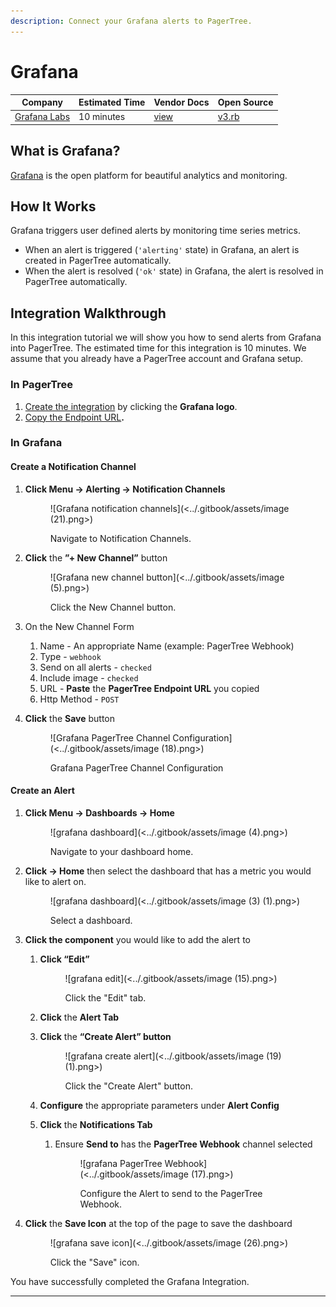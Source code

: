 ```yaml
---
description: Connect your Grafana alerts to PagerTree.
---
```


# Grafana

| Company                              | Estimated Time | Vendor Docs                                 | Open Source                                                                                                                   |
| ------------------------------------ | -------------- | ------------------------------------------- | ----------------------------------------------------------------------------------------------------------------------------- |
| [Grafana Labs](https://grafana.com/) | 10 minutes     | [view](https://apex.sh/docs/ping/webhooks/) | [v3.rb](https://github.com/PagerTree/pager\_tree-integrations/blob/main/app/models/pager\_tree/integrations/apex\_ping/v3.rb) |

## What is Grafana?

[Grafana](https://grafana.com/) is the open platform for beautiful analytics and monitoring.

## How It Works

Grafana triggers user defined alerts by monitoring time series metrics.

* When an alert is triggered (`'alerting'` state) in Grafana, an alert is created in PagerTree automatically.
* When the alert is resolved (`'ok'` state) in Grafana, the alert is resolved in PagerTree automatically.

## Integration Walkthrough

In this integration tutorial we will show you how to send alerts from Grafana into PagerTree. The estimated time for this integration is 10 minutes. We assume that you already have a PagerTree account and Grafana setup.

### In PagerTree

1. [Create the integration](introduction.md#create-an-integration) by clicking the **Grafana logo**.
2. [Copy the Endpoint URL](introduction.md#copy-the-endpoint-url)**.**

### In Grafana

#### Create a Notification Channel

1.  **Click Menu -> Alerting -> Notification Channels**

    <figure>![Grafana notification channels](<../.gitbook/assets/image (21).png>)<figcaption><p>Navigate to Notification Channels.</p></figcaption></figure>
2.  **Click** the **”+ New Channel”** button

    <figure>![Grafana new channel button](<../.gitbook/assets/image (5).png>)<figcaption><p>Click the New Channel button.</p></figcaption></figure>
3. On the New Channel Form
   1. Name - An appropriate Name (example: PagerTree Webhook)
   2. Type - `webhook`
   3. Send on all alerts - `checked`
   4. Include image - `checked`
   5. URL - **Paste** the **PagerTree Endpoint URL** you copied
   6. Http Method - `POST`
4.  **Click** the **Save** button

    <figure>![Grafana PagerTree Channel Configuration](<../.gitbook/assets/image (18).png>)<figcaption><p>Grafana PagerTree Channel Configuration</p></figcaption></figure>

#### Create an Alert

1.  **Click Menu -> Dashboards -> Home**

    <figure>![grafana dashboard](<../.gitbook/assets/image (4).png>)<figcaption><p>Navigate to your dashboard home.</p></figcaption></figure>
2.  **Click -> Home** then select the dashboard that has a metric you would like to alert on.

    <figure>![grafana dashboard](<../.gitbook/assets/image (3) (1).png>)<figcaption><p>Select a dashboard.</p></figcaption></figure>
3. **Click the component** you would like to add the alert to
   1.  **Click “Edit”**

       <figure>![grafana edit](<../.gitbook/assets/image (15).png>)<figcaption><p>Click the "Edit" tab.</p></figcaption></figure>
   2. **Click** the **Alert Tab**
   3.  **Click** the **“Create Alert” button**

       <figure>![grafana create alert](<../.gitbook/assets/image (19) (1).png>)<figcaption><p>Click the "Create Alert" button.</p></figcaption></figure>
   4. **Configure** the appropriate parameters under **Alert Config**
   5. **Click** the **Notifications Tab**
      1.  Ensure **Send to** has the **PagerTree Webhook** channel selected 

          <figure>![grafana  PagerTree Webhook](<../.gitbook/assets/image (17).png>)<figcaption><p>Configure the Alert to send to the PagerTree Webhook.</p></figcaption></figure>
4.  **Click** the **Save Icon** at the top of the page to save the dashboard

    <figure>![grafana save icon](<../.gitbook/assets/image (26).png>)<figcaption><p>Click the "Save" icon.</p></figcaption></figure>

You have successfully completed the Grafana Integration.

***
